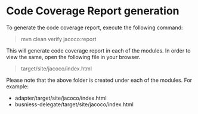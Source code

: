# Code Coverage Report generation

To generate the code coverage report, execute the following command:
> mvn clean verify jacoco:report

This will generate code coverage report in each of the modules. In order to view the same, open the following file in your browser.
> target/site/jacoco/index.html 

Please note that the above folder is created under each of the modules. For example:
* adapter/target/site/jacoco/index.html 
* busniess-delegate/target/site/jacoco/index.html 


